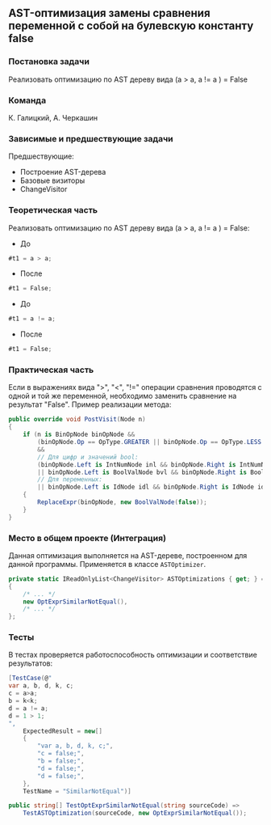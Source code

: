 ## AST-оптимизация замены сравнения переменной с собой на булевскую константу false

### Постановка задачи
Реализовать оптимизацию по AST дереву вида (a > a, a != a ) = False

### Команда
К. Галицкий, А. Черкашин

### Зависимые и предшествующие задачи

Предшествующие:

- Построение AST-дерева
- Базовые визиторы
- ChangeVisitor

### Теоретическая часть
Реализовать оптимизацию по AST дереву вида (a > a, a != a ) = False:

  * До
  
```csharp
#t1 = a > a;
```

  * После

```csharp
#t1 = False;
```

  * До

```csharp
#t1 = a != a;
```

  * После

```csharp
#t1 = False;
```

### Практическая часть
Если в выражениях вида ">", "<", "!=" операции сравнения проводятся с одной и той же переменной, необходимо заменить сравнение на результат "False".
Пример реализации метода:

```csharp
public override void PostVisit(Node n)
{
    if (n is BinOpNode binOpNode &&
        (binOpNode.Op == OpType.GREATER || binOpNode.Op == OpType.LESS || binOpNode.Op == OpType.NOTEQUAL)
        &&
        // Для цифр и значений bool:
        (binOpNode.Left is IntNumNode inl && binOpNode.Right is IntNumNode inr && inl.Num == inr.Num
        || binOpNode.Left is BoolValNode bvl && binOpNode.Right is BoolValNode bvr && bvl.Val == bvr.Val
        // Для переменных:
        || binOpNode.Left is IdNode idl && binOpNode.Right is IdNode idr && idl.Name == idr.Name))
    {
        ReplaceExpr(binOpNode, new BoolValNode(false));
    }
}
```

### Место в общем проекте (Интеграция)
Данная оптимизация выполняется на AST-дереве, построенном для данной программы. Применяется в классе `ASTOptimizer`.
```csharp
private static IReadOnlyList<ChangeVisitor> ASTOptimizations { get; } = new List<ChangeVisitor>
{
    /* ... */
    new OptExprSimilarNotEqual(),
    /* ... */
};
```

### Тесты
В тестах проверяется работоспособность оптимизации и соответствие результатов:
```csharp
[TestCase(@"
var a, b, d, k, c;
c = a>a;
b = k<k;
d = a != a;
d = 1 > 1;
",
    ExpectedResult = new[]
    {
        "var a, b, d, k, c;",
        "c = false;",
        "b = false;",
        "d = false;",
        "d = false;",
    },
    TestName = "SimilarNotEqual")]

public string[] TestOptExprSimilarNotEqual(string sourceCode) =>
    TestASTOptimization(sourceCode, new OptExprSimilarNotEqual());
```
